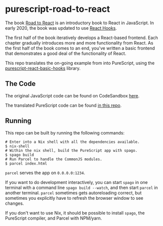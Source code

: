 
# purescript-road-to-react

The book [Road to React](https://www.roadtoreact.com/) is an introductory book
to React in JavaScript.  In early 2020, the book was updated to use
[React Hooks](https://reactjs.org/docs/hooks-intro.html).

The first half of the book iteratively develops a React-based frontend.  Each
chapter gradually introduces more and more functionality from React.  As the
first half of the book comes to an end, you've written a basic frontend that
demonstrates a good deal of the functionality of React.

This repo translates the on-going example from into PureScript, using the
[purescript-react-basic-hooks](https://github.com/spicydonuts/purescript-react-basic-hooks)
library.

## The Code

The original JavaScript code can be found on CodeSandbox
[here](https://codesandbox.io/s/github/the-road-to-learn-react/hacker-stories/tree/hs/Data-Re-Fetching-in-React).

The translated PureScript code can be found [in this repo](./src/App.purs).

## Running

This repo can be built by running the following commands:

```console
# Enter into a Nix shell with all the dependencies available.
$ nix-shell
# Within the nix shell, build the PureScript app with spago.
$ spago build
# Run Parcel to handle the CommonJS modules.
$ parcel index.html
```

`parcel` serves the app on `0.0.0.0:1234`.

If you want to do development interactively, you can start `spago` in one
terminal with a command line `spago build --watch`, and then start `parcel` in
another terminal.  `parcel` sometimes gets autoreloading correct, but sometimes
you explicitly have to refresh the browser window to see changes.

If you don't want to use Nix, it should be possible to install `spago`, the
PureScript compiler, and Parcel with NPM/yarn.
